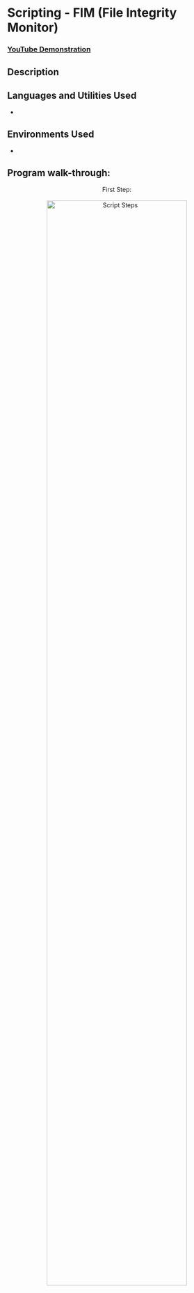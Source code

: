 <h1>Scripting - FIM (File Integrity Monitor)</h1>

 ### [YouTube Demonstration]()

<h2>Description</h2>




<h2>Languages and Utilities Used</h2>

- <b></b> 


<h2>Environments Used </h2>

- <b></b>

<h2>Program walk-through:</h2>

<p align="center">
First Step: <br/><br />
<img src="" height="80%" width="80%" alt="Script Steps"/>
<br />
<br />
<br />
